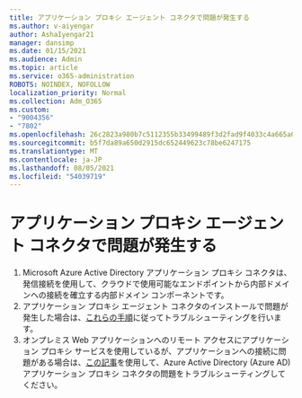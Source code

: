 ```yaml
---
title: アプリケーション プロキシ エージェント コネクタで問題が発生する
ms.author: v-aiyengar
author: AshaIyengar21
manager: dansimp
ms.date: 01/15/2021
ms.audience: Admin
ms.topic: article
ms.service: o365-administration
ROBOTS: NOINDEX, NOFOLLOW
localization_priority: Normal
ms.collection: Adm_O365
ms.custom:
- "9004356"
- "7802"
ms.openlocfilehash: 26c2823a980b7c5112355b33499489f3d2fad9f4033c4a665a0e423a80ef85c6
ms.sourcegitcommit: b5f7da89a650d2915dc652449623c78be6247175
ms.translationtype: MT
ms.contentlocale: ja-JP
ms.lasthandoff: 08/05/2021
ms.locfileid: "54039719"
---
```

# <a name="im-having-a-problem-with-the-application-proxy-agent-connector"></a>アプリケーション プロキシ エージェント コネクタで問題が発生する

1. Microsoft Azure Active Directory アプリケーション プロキシ コネクタは、発信接続を使用して、クラウドで使用可能なエンドポイントから内部ドメインへの接続を確立する内部ドメイン コンポーネントです。
1. アプリケーション プロキシ エージェント コネクタのインストールで問題が発生した場合は、[これらの手順](https://docs.microsoft.com/azure/active-directory/application-proxy-connector-installation-problem/?WT.mc_id=UI_AAD_Enterprise_Apps_Support_L2_Overview)に従ってトラブルシューティングを行います。
1. オンプレミス Web アプリケーションへのリモート アクセスにアプリケーション プロキシ サービスを使用しているが、アプリケーションへの接続に問題がある場合は、[この記事](https://docs.microsoft.com/azure/active-directory/manage-apps/application-proxy-debug-connectors)を使用して、Azure Active Directory (Azure AD) アプリケーション プロキシ コネクタの問題をトラブルシューティングしてください。
